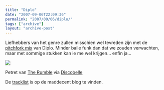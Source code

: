 ```yaml
---
title: "Diplo"
date: "2007-09-06T22:09:36"
permalink: "2007/09/06/diplo/"
tags: ["archive"]
layout: "archive-post"
---
```

Liefhebbers van het genre zullen misschien wel tevreden zijn met de [pitchfork mix](http://downloads.pitchforkmedia.com/Diplo%20-%20Pitchfork%20Mix%2002.zip "http://downloads.pitchforkmedia.com/Diplo%20-%20Pitchfork%20Mix%2002.zip") van Diplo. Minder baile funk dan dat we zouden verwachten, maar met sommige stukken kan ie me wel krijgen… enfin ja…

![](http://www.therumble.se/rumblefunk/images/big/_MG_8197.jpg)

Petret van [The Rumble](http://www.therumble.se/ "http://www.therumble.se/") via [Discobelle](http://www.discobelle.net/2007/09/05/new-diplo-mix/ "http://www.discobelle.net/2007/09/05/new-diplo-mix/")

De [tracklist](http://maddecent.com/blog/?p=165 "http://maddecent.com/blog/?p=165") is op de maddecent blog te vinden.
